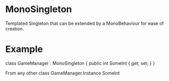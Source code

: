 # MonoSingleton
Templated Singleton that can be extended by a MonoBehaviour for ease of creation.

# Example
class GameManager : MonoSingleton<GameManager> {
    public int SomeInt { get; set; }
}

From any other class
GameManager.Instance.SomeInt